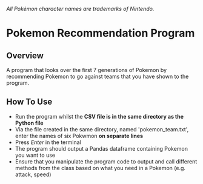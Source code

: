 *All Pokémon character names are trademarks of Nintendo.*

# Pokemon Recommendation Program

## Overview
A program that looks over the first 7 generations of Pokemon by recommending Pokemon to go against
teams that you have shown to the program.

## How To Use
- Run the program whilst the **CSV file is in the same directory as the Python file**
- Via the file created in the same directory, named 'pokemon_team.txt', enter the names of six Pokwmon **on separate lines**
- Press *Enter* in the terminal
- The program should output a Pandas dataframe containing Pokemon you want to use
- Ensure that you manipulate the program code to output and call different methods from the class based on what you need in a Pokemon (e.g. attack, speed)
